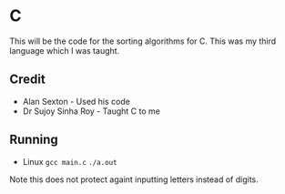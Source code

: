 # C

This will be the code for the sorting algorithms for C.  This was my third language which I was taught.  

## Credit
- Alan Sexton - Used his code
- Dr Sujoy Sinha Roy - Taught C to me

## Running

- Linux
``` gcc main.c ```
``` ./a.out ```

Note this does not protect againt inputting letters instead of digits.
